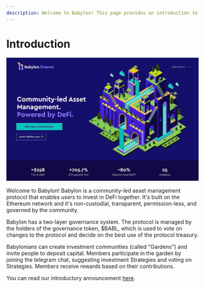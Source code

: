 ```yaml
---
description: Welcome to Babylon! This page provides an introduction to the protocol.
---
```


# Introduction

![](.gitbook/assets/photo5165897191326329028.jpg)

Welcome to Babylon! Babylon is a community-led asset management protocol that enables users to invest in DeFi together. It's built on the Ethereum network and it's non-custodial, transparent, permission-less, and governed by the community.

Babylon has a two-layer governance system. The protocol is managed by the holders of the governance token, $BABL, which is used to vote on changes to the protocol and decide on the best use of the protocol treasury.&#x20;

Babylonians can create investment communities (called "Gardens") and invite people to deposit capital. Members participate in the garden by joining the telegram chat, suggesting investment Strategies and voting on Strategies. Members receive rewards based on their contributions.

You can read our introductory announcement [here](https://medium.com/babylon-finance/introducing-babylon-finance-8199fa89f918).

